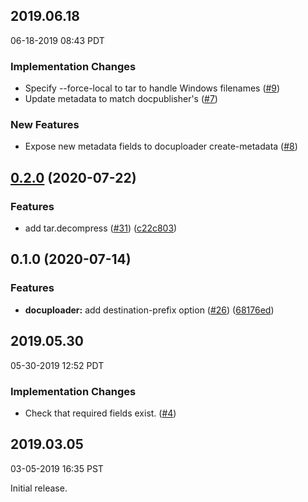 ## 2019.06.18

06-18-2019 08:43 PDT

### Implementation Changes

- Specify --force-local to tar to handle Windows filenames ([#9](https://github.com/googleapis/docuploader/pull/9))
- Update metadata to match docpublisher's ([#7](https://github.com/googleapis/docuploader/pull/7))

### New Features

- Expose new metadata fields to docuploader create-metadata ([#8](https://github.com/googleapis/docuploader/pull/8))

## [0.2.0](https://www.github.com/googleapis/docuploader/compare/v0.1.0...v0.2.0) (2020-07-22)


### Features

* add tar.decompress ([#31](https://www.github.com/googleapis/docuploader/issues/31)) ([c22c803](https://www.github.com/googleapis/docuploader/commit/c22c803ad3d59076bf0d3ba78f25d99c7a6375f6))

## 0.1.0 (2020-07-14)


### Features

* **docuploader:** add destination-prefix option ([#26](https://www.github.com/googleapis/docuploader/issues/26)) ([68176ed](https://www.github.com/googleapis/docuploader/commit/68176ed98b80a16ab68e58003e61ceeeab68033f))

## 2019.05.30

05-30-2019 12:52 PDT

### Implementation Changes
- Check that required fields exist. ([#4](https://github.com/googleapis/docuploader/pull/4))

## 2019.03.05

03-05-2019 16:35 PST

Initial release.
